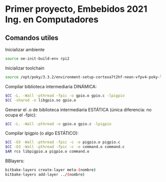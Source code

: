 # Primer proyecto, Embebidos 2021 Ing. en Computadores

## Comandos utiles

Inicializar ambiente
```bash
source oe-init-build-env rpi2
```

Inicializar toolchain
```bash
source /opt/poky/3.3.2/environment-setup-cortexa7t2hf-neon-vfpv4-poky-linux-gnueabi
```

Compilar biblioteca intermediaria DINÁMICA:
```bash
$CC -L. -Wall -pthread -fpic -o gpio.o gpio.c -lpigpio
$CC -shared -o libgpio.so gpio.o
```

Generar el .o de biblioteca intermediaria ESTÁTICA (única diferencia: no ocupa el -fpic):

```bash
$CC -L. -Wall -pthread -o gpio.o gpio.c -lpigpio
```

Compilar lpigpio (o algo ESTÁTICO):

```bash
$CC -O3 -Wall -pthread -fpic -c -o pigpio.o pigpio.c
$CC -O3 -Wall -pthread -fpic -c -o command.o command.c
$AR rcs libpigpio.a pigpio.o command.o
```


BBlayers:
```bash
bitbake-layers create-layer meta-(nombre)
bitbake-layers add-layer ../(nombre)
```
